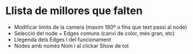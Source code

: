 # Llista de millores que falten

- Modificar limits de la camera (maxim 180º o fins que text passi al node)
- Selecció del node + Edges comuns (canvi de color, més gran, etc)
- Llegenda dels Edges i del funcionament
- Nodes amb només Nom i al clickar Show de tot


